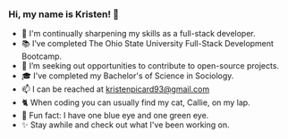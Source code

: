 ### Hi, my name is Kristen! 👋


- 📝 I'm continually sharpening my skills as a full-stack developer. 
- 📚 I’ve completed The Ohio State University Full-Stack Development Bootcamp.
- 🔦 I’m seeking out opportunities to contribute to open-source projects.
- 🎓 I've completed my Bachelor's of Science in Sociology.
- 📫 I can be reached at kristenpicard93@gmail.com
- 🐈 When coding you can usually find my cat, Callie, on my lap.
- 👀 Fun fact: I have one blue eye and one green eye.
- ✨ Stay awhile and check out what I've been working on.


